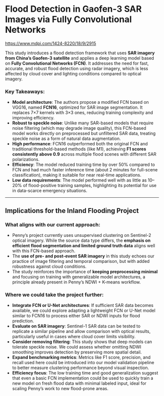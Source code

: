 # Flood Detection in Gaofen-3 SAR Images via Fully Convolutional Networks

https://www.mdpi.com/1424-8220/18/9/2915

This study introduces a flood detection framework that uses **SAR imagery from China’s Gaofen-3 satellite** and applies a deep learning model based on **Fully Convolutional Networks (FCN)**. It addresses the need for fast, accurate, and robust flood detection using radar imagery, which is less affected by cloud cover and lighting conditions compared to optical imagery.

### Key Takeaways:

- **Model architecture**: The authors propose a modified FCN based on VGG16, named **FCN16**, optimized for SAR image segmentation. It replaces 7×7 kernels with 3×3 ones, reducing training complexity and improving efficiency.
- **Robust to speckle noise**: Unlike many SAR-based models that require noise filtering (which may degrade image quality), this FCN-based model works directly on preprocessed but unfiltered SAR data, treating speckle noise as a form of natural data augmentation.
- **High performance**: FCN16 outperformed both the original FCN and traditional threshold-based methods (like M1), achieving **F1 scores consistently above 0.9** across multiple flood scenes with different SAR polarizations.
- **Efficiency**: The model reduced training time by over 50% compared to FCN and had much faster inference time (about 2 minutes for full-scene classification), making it suitable for near real-time applications.
- **Low data requirements**: The model performed well with as little as 10–20% of flood-positive training samples, highlighting its potential for use in data-scarce emergency situations.

---

## Implications for the Inland Flooding Project

### What aligns with our current approach:

- Penny’s project currently uses unsupervised clustering on Sentinel-2 optical imagery. While the source data type differs, the **emphasis on efficient flood segmentation and limited ground truth data** aligns well with this FCN-based approach.
- The **use of pre- and post-event SAR imagery** in this study echoes our practice of image filtering and temporal comparison, but with added robustness against cloud conditions.
- The study reinforces the importance of **keeping preprocessing minimal** and focusing on training with generalizable model architectures, a principle already present in Penny’s NDWI + K-means workflow.

### Where we could take the project further:

- **Integrate FCN or U-Net architectures**: If sufficient SAR data becomes available, we could explore adapting a lightweight FCN or U-Net model similar to FCN16 to process either SAR or NDWI inputs for flood prediction.
- **Evaluate on SAR imagery**: Sentinel-1 SAR data can be tested to replicate a similar pipeline and allow comparison with optical results, particularly useful in cases where cloud cover limits visibility.
- **Consider removing filtering**: This study shows that deep models can tolerate speckle noise. We could assess whether omitting NDWI smoothing improves detection by preserving more spatial detail.
- **Expand benchmarking metrics**: Metrics like F1 score, precision, and recall used here could be introduced into our model validation pipeline to better measure clustering performance beyond visual inspection.
- **Efficiency focus**: The low training time and good generalization suggest that even a basic FCN implementation could be used to quickly train a new model on fresh flood data with minimal labeled input, ideal for scaling Penny’s work to new flood-prone areas.
